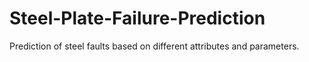 # Steel-Plate-Failure-Prediction
Prediction of steel faults based on different attributes and parameters.
